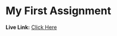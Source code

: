 # My First Assignment
<b>Live Link:</b> <a href="https://reazulislam1487.github.io/my-first-assignment/Index.html">Click Here</a>
